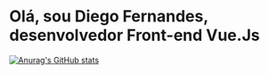 # Olá, sou Diego Fernandes, desenvolvedor Front-end Vue.Js

[![Anurag's GitHub stats](https://github-readme-stats.vercel.app/api?username=dizzuss92)](https://github.com/dizzusf92/github-readme-stats)

